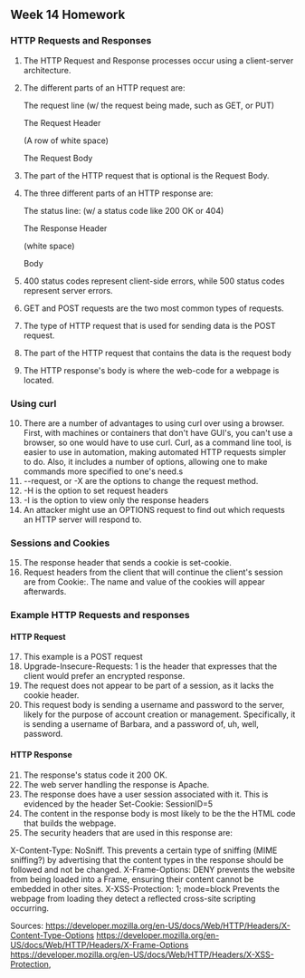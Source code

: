 ## Week 14 Homework

### HTTP Requests and Responses

1) The HTTP Request and Response processes occur using a client-server architecture.
2) The different parts of an HTTP request are:

    The request line (w/ the request being made, such as GET, or PUT)

    The Request Header

    (A row of white space)

    The Request Body

3) The part of the HTTP request that is optional is the Request Body.
4) The three different parts of an HTTP response are:

    The status line: (w/ a status code like 200 OK or 404)
    
    The Response Header
    
    (white space)
    
    Body
    
5) 400 status codes represent client-side errors, while 500 status codes represent server errors.
6) GET and POST requests are the two most common types of requests.
7) The type of HTTP request that is used for sending data is the POST request.
8) The part of the HTTP request that contains the data is the request body
9) The HTTP response's body is where the web-code for a webpage is located.

### Using curl

10) There are a number of advantages to using curl over using a browser. First, with machines or containers that don't have GUI's, you can't use a browser, so one would have to use curl. Curl, as a command line tool, is easier to use in automation, making automated HTTP requests simpler to do. Also, it includes a number of options, allowing one to make commands more specified to one's need.s
11) --request, or -X are the options to change the request method.
12) -H is the option to set request headers
13) -I is the option to view only the response headers
14) An attacker might use an OPTIONS request to find out which requests an HTTP server will respond to.

### Sessions and Cookies

15) The response header that sends a cookie is set-cookie.
16) Request headers from the client that will continue the client's session are from Cookie:. The name and value of the cookies will appear afterwards.

### Example HTTP Requests and responses

#### HTTP Request
17) This example is a POST request
18) Upgrade-Insecure-Requests: 1 is the header that expresses that the client would prefer an encrypted response.
19) The request does not appear to be part of a session, as it lacks the cookie header.
20) This request body is sending a username and password to the server, likely for the purpose of account creation or management. Specifically, it is sending a username of Barbara, and a password of, uh, well, password.

#### HTTP Response
21) The response's status code it 200 OK.
22) The web server handling the response is Apache.
23) The response does have a user session associated with it. This is evidenced by the header Set-Cookie: SessionID=5
24) The content in the response body is most likely to be the the HTML code that builds the webpage.
25) The security headers that are used in this response are:

X-Content-Type: NoSniff. This prevents a certain type of sniffing (MIME sniffing?) by advertising that the content types in the response should be followed and not be changed.
X-Frame-Options: DENY prevents the website from being loaded into a Frame, ensuring their content cannot be embedded in other sites.
X-XSS-Protection: 1; mode=block Prevents the webpage from loading they detect a reflected cross-site scripting occurring. 

Sources: https://developer.mozilla.org/en-US/docs/Web/HTTP/Headers/X-Content-Type-Options https://developer.mozilla.org/en-US/docs/Web/HTTP/Headers/X-Frame-Options https://developer.mozilla.org/en-US/docs/Web/HTTP/Headers/X-XSS-Protection, 
